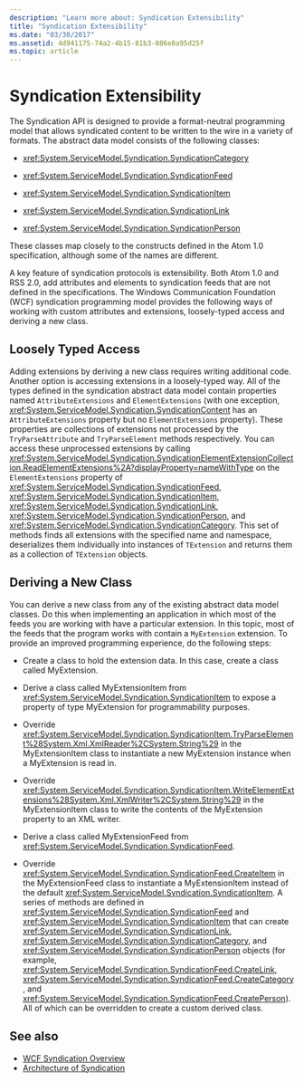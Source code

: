 ```yaml
---
description: "Learn more about: Syndication Extensibility"
title: "Syndication Extensibility"
ms.date: "03/30/2017"
ms.assetid: 4d941175-74a2-4b15-81b3-086e8a95d25f
ms.topic: article
---
```

# Syndication Extensibility

The Syndication API is designed to provide a format-neutral programming model that allows syndicated content to be written to the wire in a variety of formats. The abstract data model consists of the following classes:  
  
- <xref:System.ServiceModel.Syndication.SyndicationCategory>  
  
- <xref:System.ServiceModel.Syndication.SyndicationFeed>  
  
- <xref:System.ServiceModel.Syndication.SyndicationItem>  
  
- <xref:System.ServiceModel.Syndication.SyndicationLink>  
  
- <xref:System.ServiceModel.Syndication.SyndicationPerson>  
  
 These classes map closely to the constructs defined in the Atom 1.0 specification, although some of the names are different.  
  
 A key feature of syndication protocols is extensibility. Both Atom 1.0 and RSS 2.0, add attributes and elements to syndication feeds that are not defined in the specifications. The Windows Communication Foundation (WCF) syndication programming model provides the following ways of working with custom attributes and extensions, loosely-typed access and deriving a new class.  
  
## Loosely Typed Access  

 Adding extensions by deriving a new class requires writing additional code. Another option is accessing extensions in a loosely-typed way. All of the types defined in the syndication abstract data model contain properties named `AttributeExtensions` and `ElementExtensions` (with one exception, <xref:System.ServiceModel.Syndication.SyndicationContent> has an `AttributeExtensions` property but no `ElementExtensions` property). These properties are collections of extensions not processed by the `TryParseAttribute` and `TryParseElement` methods respectively. You can access these unprocessed extensions by calling <xref:System.ServiceModel.Syndication.SyndicationElementExtensionCollection.ReadElementExtensions%2A?displayProperty=nameWithType> on the `ElementExtensions` property of <xref:System.ServiceModel.Syndication.SyndicationFeed>, <xref:System.ServiceModel.Syndication.SyndicationItem>, <xref:System.ServiceModel.Syndication.SyndicationLink>, <xref:System.ServiceModel.Syndication.SyndicationPerson>, and <xref:System.ServiceModel.Syndication.SyndicationCategory>. This set of methods finds all extensions with the specified name and namespace, deserializes them individually into instances of `TExtension` and returns them as a collection of `TExtension` objects.  
  
## Deriving a New Class  

 You can derive a new class from any of the existing abstract data model classes. Do this when implementing an application in which most of the feeds you are working with have a particular extension. In this topic, most of the feeds that the program works with contain a `MyExtension` extension. To provide an improved programming experience, do the following steps:  
  
- Create a class to hold the extension data. In this case, create a class called MyExtension.  
  
- Derive a class called MyExtensionItem from <xref:System.ServiceModel.Syndication.SyndicationItem> to expose a property of type MyExtension for programmability purposes.  
  
- Override <xref:System.ServiceModel.Syndication.SyndicationItem.TryParseElement%28System.Xml.XmlReader%2CSystem.String%29> in the MyExtensionItem class to instantiate a new MyExtension instance when a MyExtension is read in.  
  
- Override <xref:System.ServiceModel.Syndication.SyndicationItem.WriteElementExtensions%28System.Xml.XmlWriter%2CSystem.String%29> in the MyExtensionItem class to write the contents of the MyExtension property to an XML writer.  
  
- Derive a class called MyExtensionFeed from <xref:System.ServiceModel.Syndication.SyndicationFeed>.  
  
- Override <xref:System.ServiceModel.Syndication.SyndicationFeed.CreateItem> in the MyExtensionFeed class to instantiate a MyExtensionItem instead of the default <xref:System.ServiceModel.Syndication.SyndicationItem>. A series of methods are defined in <xref:System.ServiceModel.Syndication.SyndicationFeed> and <xref:System.ServiceModel.Syndication.SyndicationItem> that can create <xref:System.ServiceModel.Syndication.SyndicationLink>, <xref:System.ServiceModel.Syndication.SyndicationCategory>, and <xref:System.ServiceModel.Syndication.SyndicationPerson> objects (for example, <xref:System.ServiceModel.Syndication.SyndicationFeed.CreateLink>, <xref:System.ServiceModel.Syndication.SyndicationFeed.CreateCategory>, and <xref:System.ServiceModel.Syndication.SyndicationFeed.CreatePerson>). All of which can be overridden to create a custom derived class.  
  
## See also

- [WCF Syndication Overview](wcf-syndication-overview.md)
- [Architecture of Syndication](architecture-of-syndication.md)

